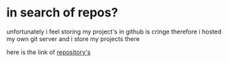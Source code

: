 # in search of repos?

unfortunately i feel storing my project's in github is cringe therefore i hosted my own git server and i store my  projects there

here is the link of [repository's](https://git.xgenos.me/)
